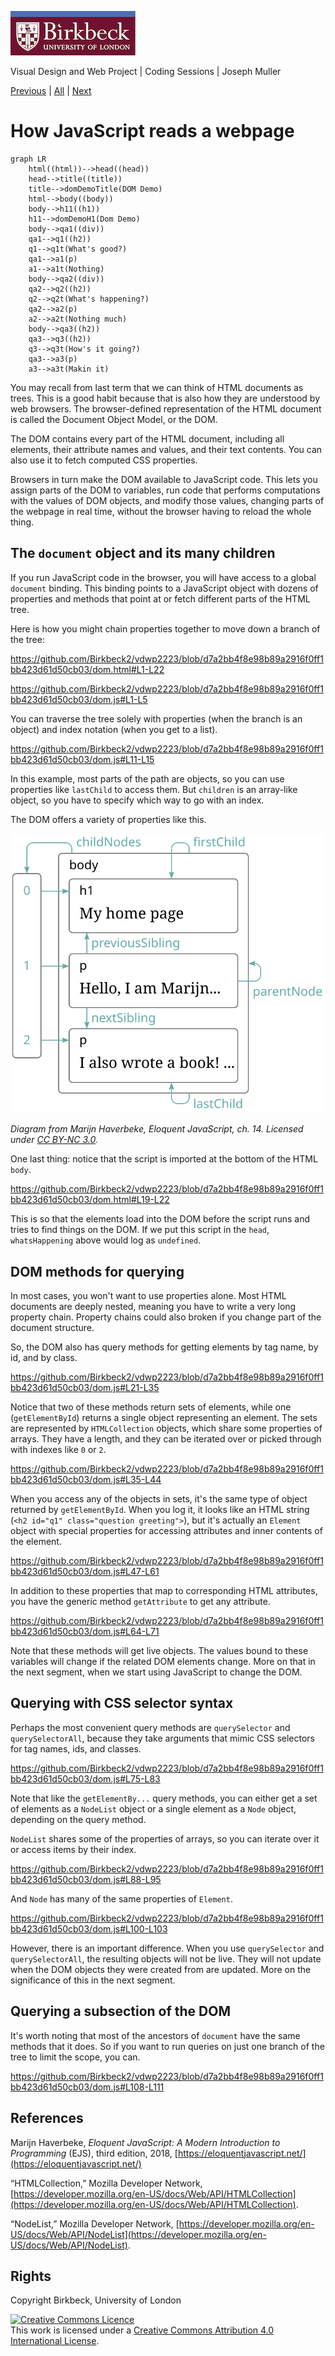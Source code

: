![Birkbeck, University of London](images/birkbeck-logo.jpg)

Visual Design and Web Project | Coding Sessions | Joseph Muller

[Previous](objects.md) | [All](README.md) | [Next](events.md)
# How JavaScript reads a webpage
```mermaid
graph LR
    html((html))-->head((head))
    head-->title((title))
    title-->domDemoTitle(DOM Demo)
    html-->body((body))
    body-->h11((h1))
    h11-->domDemoH1(Dom Demo)
    body-->qa1((div))
    qa1-->q1((h2))
    q1-->q1t(What's good?)
    qa1-->a1(p)
    a1-->a1t(Nothing)
    body-->qa2((div))
    qa2-->q2((h2))
    q2-->q2t(What's happening?)
    qa2-->a2(p)
    a2-->a2t(Nothing much)
    body-->qa3((h2))
    qa3-->q3((h2))
    q3-->q3t(How's it going?)
    qa3-->a3(p)
    a3-->a3t(Makin it)
```

You may recall from last term that we can think of HTML documents as trees. This is a good habit because that is also how they are understood by web browsers. The browser-defined representation of the HTML document is called the Document Object Model, or the DOM.

The DOM contains every part of the HTML document, including all elements, their attribute names and values, and their text contents. You can also use it to fetch computed CSS properties.

Browsers in turn make the DOM available to JavaScript code. This lets you assign parts of the DOM to variables, run code that performs computations with the values of DOM objects, and modify those values, changing parts of the webpage in real time, without the browser having to reload the whole thing.

## The `document` object and its many children

If you run JavaScript code in the browser, you will have access to a global `document` binding. This binding points to a JavaScript object with dozens of properties and methods that point at or fetch different parts of the HTML tree.

Here is how you might chain properties together to move down a branch of the tree:

https://github.com/Birkbeck2/vdwp2223/blob/d7a2bb4f8e98b89a2916f0ff1bb423d61d50cb03/dom.html#L1-L22

https://github.com/Birkbeck2/vdwp2223/blob/d7a2bb4f8e98b89a2916f0ff1bb423d61d50cb03/dom.js#L1-L5

You can traverse the tree solely with properties (when the branch is an object) and index notation (when you get to a list).

https://github.com/Birkbeck2/vdwp2223/blob/d7a2bb4f8e98b89a2916f0ff1bb423d61d50cb03/dom.js#L11-L15

In this example, most parts of the path are objects, so you can use properties like `lastChild` to access them. But `children` is an array-like object, so you have to specify which way to go with an index.

The DOM offers a variety of properties like this.

![DOM properties for accessing children, siblings, and parents](images/html-links.svg)

*Diagram from Marijn Haverbeke, *Eloquent JavaScript*, ch. 14. Licensed under [CC BY-NC 3.0](https://creativecommons.org/licenses/by-nc/3.0/).*

One last thing: notice that the script is imported at the bottom of the HTML `body`.

https://github.com/Birkbeck2/vdwp2223/blob/d7a2bb4f8e98b89a2916f0ff1bb423d61d50cb03/dom.html#L19-L22

This is so that the elements load into the DOM before the script runs and tries to find things on the DOM. If we put this script in the `head`, `whatsHappening` above would log as `undefined`.

## DOM methods for querying

In most cases, you won't want to use properties alone. Most HTML documents are deeply nested, meaning you have to write a very long property chain. Property chains could also broken if you change part of the document structure.

So, the DOM also has query methods for getting elements by tag name, by id, and by class.

https://github.com/Birkbeck2/vdwp2223/blob/d7a2bb4f8e98b89a2916f0ff1bb423d61d50cb03/dom.js#L21-L35

Notice that two of these methods return sets of elements, while one (`getElementById`) returns a single object representing an element. The sets are represented by `HTMLCollection` objects, which share some properties of arrays. They have a length, and they can be iterated over or picked through with indexes like `0` or `2`. 

https://github.com/Birkbeck2/vdwp2223/blob/d7a2bb4f8e98b89a2916f0ff1bb423d61d50cb03/dom.js#L35-L44

When you access any of the objects in sets, it's the same type of object returned by `getElementById`. When you log it, it looks like an HTML string (`<h2 id="q1" class="question greeting">`), but it's actually an `Element` object with special properties for accessing attributes and inner contents of the element.

https://github.com/Birkbeck2/vdwp2223/blob/d7a2bb4f8e98b89a2916f0ff1bb423d61d50cb03/dom.js#L47-L61

In addition to these properties that map to corresponding HTML attributes, you have the generic method `getAttribute` to get any attribute.

https://github.com/Birkbeck2/vdwp2223/blob/d7a2bb4f8e98b89a2916f0ff1bb423d61d50cb03/dom.js#L64-L71

Note that these methods will get live objects. The values bound to these variables will change if the related DOM elements change. More on that in the next segment, when we start using JavaScript to change the DOM.

## Querying with CSS selector syntax

Perhaps the most convenient query methods are `querySelector` and `querySelectorAll`, because they take arguments that mimic CSS selectors for tag names, ids, and classes.

https://github.com/Birkbeck2/vdwp2223/blob/d7a2bb4f8e98b89a2916f0ff1bb423d61d50cb03/dom.js#L75-L83

Note that like the `getElementBy...` query methods, you can either get a set of elements as a `NodeList` object or a single element as a `Node` object, depending on the query method.

`NodeList` shares some of the properties of arrays, so you can iterate over it or access items by their index.

https://github.com/Birkbeck2/vdwp2223/blob/d7a2bb4f8e98b89a2916f0ff1bb423d61d50cb03/dom.js#L88-L95

And `Node` has many of the same properties of `Element`.

https://github.com/Birkbeck2/vdwp2223/blob/d7a2bb4f8e98b89a2916f0ff1bb423d61d50cb03/dom.js#L100-L103

However, there is an important difference. When you use `querySelector` and `querySelectorAll`, the resulting objects will not be live. They will not update when the DOM objects they were created from are updated. More on the significance of this in the next segment.

## Querying a subsection of the DOM

It's worth noting that most of the ancestors of `document` have the same methods that it does. So if you want to run queries on just one branch of the tree to limit the scope, you can.

https://github.com/Birkbeck2/vdwp2223/blob/d7a2bb4f8e98b89a2916f0ff1bb423d61d50cb03/dom.js#L108-L111

## References
Marijn Haverbeke, *Eloquent JavaScript: A Modern Introduction to Programming* (EJS), third edition, 2018, [https://eloquentjavascript.net/](https://eloquentjavascript.net/)

“HTMLCollection,” Mozilla Developer Network, [https://developer.mozilla.org/en-US/docs/Web/API/HTMLCollection](https://developer.mozilla.org/en-US/docs/Web/API/HTMLCollection).

“NodeList,” Mozilla Developer Network, [https://developer.mozilla.org/en-US/docs/Web/API/NodeList](https://developer.mozilla.org/en-US/docs/Web/API/NodeList).

## Rights
Copyright Birkbeck, University of London

<a rel="license" href="http://creativecommons.org/licenses/by/4.0/"><img alt="Creative Commons Licence" src="https://i.creativecommons.org/l/by/4.0/88x31.png" /></a><br />This work is licensed under a <a rel="license" href="http://creativecommons.org/licenses/by/4.0/">Creative Commons Attribution 4.0 International License</a>.
